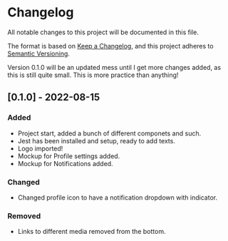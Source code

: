 # Changelog

All notable changes to this project will be documented in this file.

The format is based on [Keep a Changelog](https://keepachangelog.com/en/1.0.0/),
and this project adheres to [Semantic Versioning](https://semver.org/spec/v2.0.0.html).

Version 0.1.0 will be an updated mess until I get more changes added, as this is still quite small. This is more practice than anything!

## [0.1.0] - 2022-08-15

### Added

-  Project start, added a bunch of different componets and such.
-  Jest has been installed and setup, ready to add texts.
-  Logo imported!
-  Mockup for Profile settings added.
-  Mockup for Notifications added.

### Changed

-  Changed profile icon to have a notification dropdown with indicator.

### Removed

-  Links to different media removed from the bottom.
